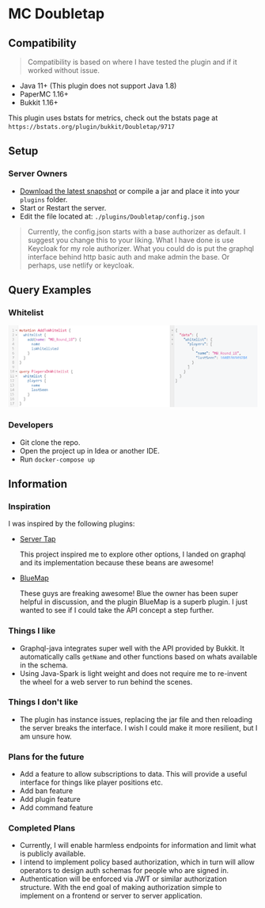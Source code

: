 # MC Doubletap

## Compatibility 

> Compatibility is based on where I have tested the plugin and if it worked without issue.  

- Java 11+ (This plugin does not support Java 1.8)
- PaperMC 1.16+
- Bukkit 1.16+

This plugin uses bstats for metrics, check out the bstats page at `https://bstats.org/plugin/bukkit/Doubletap/9717`
## Setup

### Server Owners

- [Download the latest snapshot](https://github.com/mbround18/mc-doubletap/releases/tag/latest-snapshot) or compile a jar and place it into your `plugins` folder.
- Start or Restart the server. 
- Edit the file located at: `./plugins/Doubletap/config.json`

> Currently, the config.json starts with a base authorizer as default. I suggest you change this to your liking. 
> What I have done is use Keycloak for my role authorizer. 
> What you could do is put the graphql interface behind http basic auth and make admin the base. 
> Or perhaps, use netlify or keycloak. 

## Query Examples

### Whitelist

![](./docs/assets/query-example-01.png)

### Developers

- Git clone the repo.
- Open the project up in Idea or another IDE. 
- Run `docker-compose up`

## Information

### Inspiration 

I was inspired by the following plugins: 

- [Server Tap](https://servertap.io/) 
  
    This project inspired me to explore other options, I landed on graphql and its implementation because these beans are awesome! 
  
- [BlueMap](https://github.com/BlueMap-Minecraft/BlueMap)

    These guys are freaking awesome! Blue the owner has been super helpful in discussion, and the plugin BlueMap is a superb plugin. 
    I just wanted to see if I could take the API concept a step further.
  

### Things I like

- Graphql-java integrates super well with the API provided by Bukkit. It automatically calls `getName` and other functions based on whats available in the schema.
- Using Java-Spark is light weight and does not require me to re-invent the wheel for a web server to run behind the scenes. 


### Things I don't like

- The plugin has instance issues, replacing the jar file and then reloading the server breaks the interface. I wish I could make it more resilient, but I am unsure how. 


### Plans for the future

- Add a feature to allow subscriptions to data. This will provide a useful interface for things like player positions etc.
- Add ban feature
- Add plugin feature
- Add command feature

### Completed Plans

- Currently, I will enable harmless endpoints for information and limit what is publicly available.
- I intend to implement policy based authorization, which in turn will allow operators to design auth schemas for people who are signed in.
- Authentication will be enforced via JWT or similar authorization structure. With the end goal of making authorization simple to implement on a frontend or server to server application.

